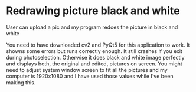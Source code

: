 # Redrawing picture black and white
User can upload a pic and my program redoes the picture in black and white

You need to have downloaded cv2 and PyQt5 for this application to work.
It showns some errors but runs correctly enough.
It still crashes if you exit during photoselection.
Otherwise it does black and white image perfectly and displays both, the original and edited, pictures on screen.
You might need to adjust system window screen to fit all the pictures and my computer is 1920x1080 and I have used those values
while I've been making this.
